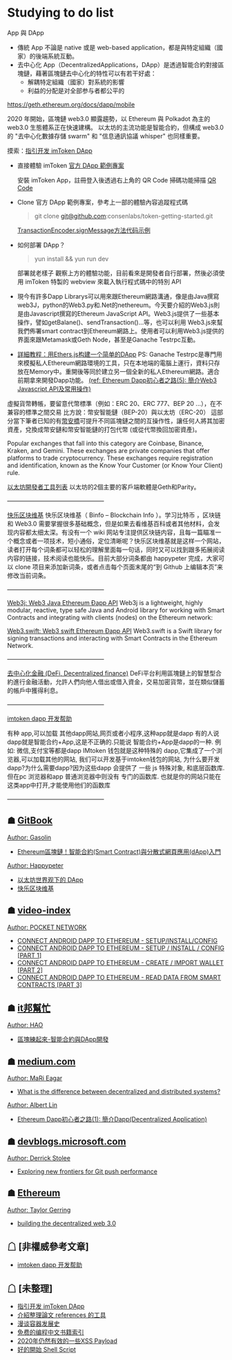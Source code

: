 # Studying to do list

App 與 DApp
 - 傳統 App 不論是 native 或是 web-based application，都是與特定組織（國家）的後端系統互動。
 - 去中心化 App（DecentralizedApplications，DApp）是透過智能合約對接區塊鏈，藉著區塊鏈去中心化的特性可以有若干好處：
   - 解耦特定組織（國家）對系統的影響
   - 利益的分配是对全部参与者都公平的

 https://geth.ethereum.org/docs/dapp/mobile

2020 年開始，區塊鏈 web3.0 顯露趨勢，以 Ethereum 與 Polkadot 為主的 web3.0 生態體系正在快速建構。
以太坊的主流功能是智能合約，但構成 web3.0 的 "去中心化數據存儲 swarm" 和 "信息通訊協議 whisper" 也同樣重要。

摸索：[指引开发 imToken DApp](https://imtoken.gitbook.io/developers/v/zh/products/webview/development-guide-for-imtoken-dapp)
 - 直接體驗 imToken [官方 DApp 範例專案](https://github.com/consenlabs/token-getting-started)
   
   安裝 imToken App，註冊登入後透過右上角的 QR Code 掃碼功能掃描 [QR Code](https://imtoken.gitbook.io/developers/v/zh/products/webview/development-guide-for-imtoken-dapp#zhi-jie-yu-lan-xiang-mu)
 - Clone 官方 DApp 範例專案，參考上一部的體驗內容追蹤程式碼
   > git clone git@github.com:consenlabs/token-getting-started.git

   [TransactionEncoder.signMessage方法代码示例](https://vimsky.com/examples/detail/java-method-org.web3j.crypto.TransactionEncoder.signMessage.html)
 - 如何部署 DApp？
   > yun install && yun run dev

   部署就老樣子
   觀察上方的體驗功能，目前看來是開發者自行部署，然後必須使用 imToken 特製的 webview 來載入執行程式碼中的特別 API

 - 現今有許多Dapp Librarys可以用來跟Ethereum網路溝通，像是由Java撰寫web3J，python的Web3.py和.Net的nethereum。今天要介紹的Web3.js則是由Javascript撰寫的Ethereum JavaScript API。Web3.js提供了一些基本操作，譬如getBalane()、sendTransaction()…等，也可以利用 Web3.js來幫我們佈署smart contract到Ethereum網路上。使用者可以利用Web3.js提供的界面來跟Metamask或Geth Node，甚至是Ganache Testrpc互動。
 - [詳細教程：用Ethers.js构建一个简单的DApp](https://learnblockchain.cn/article/339)
PS: Ganache Testrpc是專門用來模擬私人Ethereum網路環境的工具，只在本地端的電腦上運行，資料只存放在Memory中。重開後等同於建立另一個全新的私人Ethereum網路。適合前期拿來開發Dapp功能。
[(ref: Ethereum Dapp初心者之路(5): 簡介Web3 Javascript API及常用操作)](https://ksin751119.medium.com/ethereum-dapp%E5%88%9D%E5%BF%83%E8%80%85%E4%B9%8B%E8%B7%AF-5-%E7%B0%A1%E4%BB%8Bweb3-javascript-api%E5%8F%8A%E5%B8%B8%E7%94%A8%E6%93%8D%E4%BD%9C-253c468450c0)







虛擬貨幣轉帳，要留意代幣標準（例如：ERC 20、ERC 777、BEP 20 ...），在不兼容的標準之間交易
比方說：幣安智能鏈（BEP-20）與以太坊（ERC-20）
這部分當下筆者已知的有[幣安橋](https://academy.binance.com/zt/articles/an-introduction-to-binance-bridge)可提升不同區塊鏈之間的互操作性，讓任何人將其加密資產，兌換成幣安鏈和幣安智能鏈的打包代幣 (或從代幣換回加密資產)。



Popular exchanges that fall into this category are Coinbase, Binance, Kraken, and Gemini. These exchanges are private companies that offer platforms to trade cryptocurrency. These exchanges require registration and identification, known as the Know Your Customer (or Know Your Client) rule.



[以太坊開發者工具列表](https://www.gushiciku.cn/pl/p9Ut/zh-tw)
以太坊的2個主要的客戶端軟體是Geth和Parity。



————————————————

[快乐区块维基](https://happypeter.github.io/binfo/)
快乐区块维基（ Binfo – Blockchain Info ）。学习比特币 ，区块链和 Web3.0 需要掌握很多基础概念，但是如果去看维基百科或者其他材料，会发现内容都太细太深。有没有一个 wiki 网站专注提供区块链内容，且每一篇瞄准一个概念或者一项技术，短小通俗，定位清晰呢？快乐区块维基就是这样一个网站，读者打开每个词条都可以轻松的理解里面每一句话，同时又可以找到跟多拓展阅读内容的链接，技术阅读也能快乐。目前大部分词条都由 happypeter 完成，大家可以 clone 项目来添加新词条，或者点击每个页面末尾的“到 Github 上编辑本页”来修改当前词条。

————————————————

[Web3j: Web3 Java Ethereum Ðapp API](https://github.com/web3j/web3j)
Web3j is a lightweight, highly modular, reactive, type safe Java and Android library for working with Smart Contracts and integrating with clients (nodes) on the Ethereum network:

[Web3.swift: Web3 swift Ethereum Ðapp API](https://github.com/Boilertalk/Web3.swift)
Web3.swift is a Swift library for signing transactions and interacting with Smart Contracts in the Ethereum Network.

————————————————

[去中心化金融 (DeFi, Decentralized finance)](https://zh.wikipedia.org/zh-tw/%E5%8E%BB%E4%B8%AD%E5%BF%83%E5%8C%96%E9%87%91%E8%9E%8D)
DeFi平台利用區塊鏈上的智慧型合約進行金融活動，允許人們向他人借出或借入資金，交易加密貨幣，並在類似儲蓄的帳戶中獲得利息。

————————————————

[imtoken dapp 开发帮助](https://blog.csdn.net/zdyah/article/details/108347580)

有种 app,可以加载 其他dapp网站,网页或者小程序,这种app就是dapp
有的人说 dapp就是智能合约+App,这是不正确的.只能说 智能合约+App是dapp的一种.
例如: 微信,支付宝等都是dapp
IMtoken 钱包就是这种特殊的 dapp,它集成了一个浏览器,可以加载其他的网站, 我们可以开发基于imtoken钱包的网站,
为什么要开发dapp?为什么需要dapp?因为这些dapp 会提供了 一些 js 特殊对象, 和底层函数库.
但在pc 浏览器和app 普通浏览器中则没有 专门的函数库.
也就是你的网站只能在这类app中打开,才能使用他们的函数库

————————————————

## ☗ [GitBook](https://www.gitbook.com/?utm_source=legacy&utm_medium=redirect&utm_campaign=close_legacy)
[Author: Gasolin](https://gasolin.idv.tw/)

 - [Ethereum區塊鏈！智能合約(Smart Contract)與分散式網頁應用(dApp)入門](https://gasolin.gitbooks.io/learn-ethereum-dapp/content/)

[Author: Happypeter](https://happypeter.github.io/)

 - [以太坊世界观下的 DApp](https://happypeter.github.io/binfo/dapp)
 - [快乐区块维基](https://happypeter.github.io/binfo/)

## ☗ [video-index](https://www.video-index.com/en)
[Author: POCKET NETWORK](https://www.video-index.com/en/video-owner/pocket%20network)

- [CONNECT ANDROID DAPP TO ETHEREUM - SETUP/INSTALL/CONFIG](https://www.video-index.com/en/android-dapp-ethereum/english/connect-android-dapp-to-ethereum-setupinstallconfig)
- [CONNECT ANDROID DAPP TO ETHEREUM - SETUP / INSTALL / CONFIG [PART 1]](https://www.video-index.com/en/ethereum/english/connect-android-dapp-to-ethereum-setup-install-config-part-1)
- [CONNECT ANDROID DAPP TO ETHEREUM - CREATE / IMPORT WALLET [PART 2]](https://www.video-index.com/en/android-dapp-ethereum/english/connect-android-dapp-to-ethereum-create-import-wallet-part-2)
- [CONNECT ANDROID DAPP TO ETHEREUM - READ DATA FROM SMART CONTRACTS [PART 3]](https://www.video-index.com/en/android-dapp-ethereum/english/connect-android-dapp-to-ethereum-read-data-from-smart-contracts-part-3)

## ☗ [it邦幫忙](https://ithelp.ithome.com.tw/)
[Author: HAO](https://ithelp.ithome.com.tw/users/20119338/ironman)

 - [區塊練起來-智能合約與DApp開發](https://ithelp.ithome.com.tw/users/20119338/ironman/2150)

## ☗ [medium.com](https://medium.com/)
[Author: MaRi Eagar](https://econova.medium.com/)

 - [What is the difference between decentralized and distributed systems?](https://medium.com/distributed-economy/what-is-the-difference-between-decentralized-and-distributed-systems-f4190a5c6462)

[Author: Albert Lin](https://ksin751119.medium.com/)

 - [Ethereum Dapp初心者之路(1): 簡介Dapp(Decentralized Application)](https://ksin751119.medium.com/ethereum-dapp%E5%88%9D%E5%BF%83%E8%80%85%E4%B9%8B%E8%B7%AF-1-%E7%B0%A1%E4%BB%8Bdapp-decentralized-application-cf12ce581f90)

## ☗ [devblogs.microsoft.com](https://devblogs.microsoft.com/)
[Author: Derrick Stolee](https://devblogs.microsoft.com/devops/author/stolee/)

 - [Exploring new frontiers for Git push performance](https://devblogs.microsoft.com/devops/exploring-new-frontiers-for-git-push-performance/)

## ☗ [Ethereum](https://blog.ethereum.org/)
[Author: Taylor Gerring](https://blockchain-documentary.com/taylor-gerring-ethereum/)

 - [building the decentralized web 3.0](https://blog.ethereum.org/2014/08/18/building-decentralized-web/)

## ☖ [非權威參考文章]
 - [imtoken dapp 开发帮助](https://blog.csdn.net/zdyah/article/details/108347580)

## ☖ [未整理]
 - [指引开发 imToken DApp ](https://imtoken.gitbook.io/developers/v/zh/products/webview/development-guide-for-imtoken-dapp)
 - [介紹整理論文 references 的工具](https://www.lxws.net/ask.php?id=1593)
 - [漫谈容器发展史](liupzmin.com/2019/11/06/docker/container-chat/)
 - [免费的编程中文书籍索引](https://github.com/justjavac/free-programming-books-zh_CN)
 - [2020年仍然有效的一些XSS Payload](https://www.freebuf.com/articles/web/226719.html)
 - [好的開始 Shell Script](http://billie66.github.io/TLCL/book/index.html)


